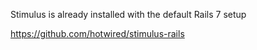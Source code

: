 Stimulus is already installed with the default Rails 7 setup


https://github.com/hotwired/stimulus-rails